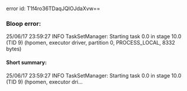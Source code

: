 error id: T1f4ro36TDaqJQIOJdaXvw==
### Bloop error:

25/06/17 23:59:27 INFO TaskSetManager: Starting task 0.0 in stage 10.0 (TID 9) (hpomen, executor driver, partition 0, PROCESS_LOCAL, 8332 bytes)
#### Short summary: 

25/06/17 23:59:27 INFO TaskSetManager: Starting task 0.0 in stage 10.0 (TID 9) (hpomen, executor dri...